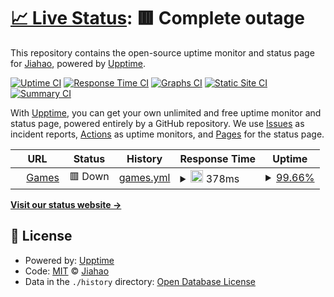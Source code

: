 # [📈 Live Status](https://cloudpanda.github.io/uptime): <!--live status--> **🟥 Complete outage**

This repository contains the open-source uptime monitor and status page for [Jiahao](https://cloudpanda.github.io/uptime), powered by [Upptime](https://github.com/upptime/upptime).

[![Uptime CI](https://github.com/cloudpanda/uptime/workflows/Uptime%20CI/badge.svg)](https://github.com/cloudpanda/uptime/actions?query=workflow%3A%22Uptime+CI%22)
[![Response Time CI](https://github.com/cloudpanda/uptime/workflows/Response%20Time%20CI/badge.svg)](https://github.com/cloudpanda/uptime/actions?query=workflow%3A%22Response+Time+CI%22)
[![Graphs CI](https://github.com/cloudpanda/uptime/workflows/Graphs%20CI/badge.svg)](https://github.com/cloudpanda/uptime/actions?query=workflow%3A%22Graphs+CI%22)
[![Static Site CI](https://github.com/cloudpanda/uptime/workflows/Static%20Site%20CI/badge.svg)](https://github.com/cloudpanda/uptime/actions?query=workflow%3A%22Static+Site+CI%22)
[![Summary CI](https://github.com/cloudpanda/uptime/workflows/Summary%20CI/badge.svg)](https://github.com/cloudpanda/uptime/actions?query=workflow%3A%22Summary+CI%22)

With [Upptime](https://upptime.js.org), you can get your own unlimited and free uptime monitor and status page, powered entirely by a GitHub repository. We use [Issues](https://github.com/cloudpanda/uptime/issues) as incident reports, [Actions](https://github.com/cloudpanda/uptime/actions) as uptime monitors, and [Pages](https://cloudpanda.github.io/uptime) for the status page.

<!--start: status pages-->
<!-- This summary is generated by Upptime (https://github.com/upptime/upptime) -->
<!-- Do not edit this manually, your changes will be overwritten -->
<!-- prettier-ignore -->
| URL | Status | History | Response Time | Uptime |
| --- | ------ | ------- | ------------- | ------ |
| <img alt="" src="https://icons.duckduckgo.com/ip3/games.cloudpanda5.repl.co.ico" height="13"> [Games](https://games.cloudpanda5.repl.co/) | 🟥 Down | [games.yml](https://github.com/cloudpanda1/uptime/commits/HEAD/history/games.yml) | <details><summary><img alt="Response time graph" src="./graphs/games/response-time-week.png" height="20"> 378ms</summary><br><a href="https://cloudpanda.github.io/uptime/history/games"><img alt="Response time 923" src="https://img.shields.io/endpoint?url=https%3A%2F%2Fraw.githubusercontent.com%2Fcloudpanda1%2Fuptime%2FHEAD%2Fapi%2Fgames%2Fresponse-time.json"></a><br><a href="https://cloudpanda.github.io/uptime/history/games"><img alt="24-hour response time 449" src="https://img.shields.io/endpoint?url=https%3A%2F%2Fraw.githubusercontent.com%2Fcloudpanda1%2Fuptime%2FHEAD%2Fapi%2Fgames%2Fresponse-time-day.json"></a><br><a href="https://cloudpanda.github.io/uptime/history/games"><img alt="7-day response time 378" src="https://img.shields.io/endpoint?url=https%3A%2F%2Fraw.githubusercontent.com%2Fcloudpanda1%2Fuptime%2FHEAD%2Fapi%2Fgames%2Fresponse-time-week.json"></a><br><a href="https://cloudpanda.github.io/uptime/history/games"><img alt="30-day response time 519" src="https://img.shields.io/endpoint?url=https%3A%2F%2Fraw.githubusercontent.com%2Fcloudpanda1%2Fuptime%2FHEAD%2Fapi%2Fgames%2Fresponse-time-month.json"></a><br><a href="https://cloudpanda.github.io/uptime/history/games"><img alt="1-year response time 923" src="https://img.shields.io/endpoint?url=https%3A%2F%2Fraw.githubusercontent.com%2Fcloudpanda1%2Fuptime%2FHEAD%2Fapi%2Fgames%2Fresponse-time-year.json"></a></details> | <details><summary><a href="https://cloudpanda.github.io/uptime/history/games">99.66%</a></summary><a href="https://cloudpanda.github.io/uptime/history/games"><img alt="All-time uptime 99.71%" src="https://img.shields.io/endpoint?url=https%3A%2F%2Fraw.githubusercontent.com%2Fcloudpanda1%2Fuptime%2FHEAD%2Fapi%2Fgames%2Fuptime.json"></a><br><a href="https://cloudpanda.github.io/uptime/history/games"><img alt="24-hour uptime 99.21%" src="https://img.shields.io/endpoint?url=https%3A%2F%2Fraw.githubusercontent.com%2Fcloudpanda1%2Fuptime%2FHEAD%2Fapi%2Fgames%2Fuptime-day.json"></a><br><a href="https://cloudpanda.github.io/uptime/history/games"><img alt="7-day uptime 99.66%" src="https://img.shields.io/endpoint?url=https%3A%2F%2Fraw.githubusercontent.com%2Fcloudpanda1%2Fuptime%2FHEAD%2Fapi%2Fgames%2Fuptime-week.json"></a><br><a href="https://cloudpanda.github.io/uptime/history/games"><img alt="30-day uptime 99.81%" src="https://img.shields.io/endpoint?url=https%3A%2F%2Fraw.githubusercontent.com%2Fcloudpanda1%2Fuptime%2FHEAD%2Fapi%2Fgames%2Fuptime-month.json"></a><br><a href="https://cloudpanda.github.io/uptime/history/games"><img alt="1-year uptime 99.71%" src="https://img.shields.io/endpoint?url=https%3A%2F%2Fraw.githubusercontent.com%2Fcloudpanda1%2Fuptime%2FHEAD%2Fapi%2Fgames%2Fuptime-year.json"></a></details>

<!--end: status pages-->

[**Visit our status website →**](https://cloudpanda.github.io/uptime)

## 📄 License

- Powered by: [Upptime](https://github.com/upptime/upptime)
- Code: [MIT](./LICENSE) © [Jiahao](https://cloudpanda.github.io/uptime)
- Data in the `./history` directory: [Open Database License](https://opendatacommons.org/licenses/odbl/1-0/)
